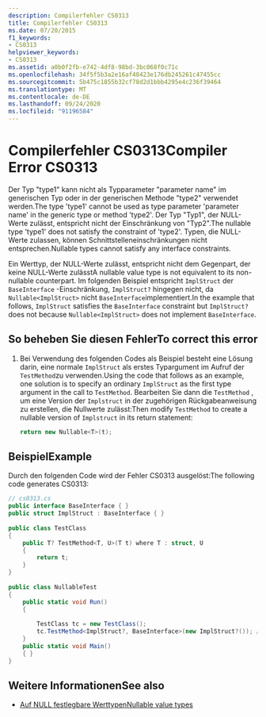 ```yaml
---
description: Compilerfehler CS0313
title: Compilerfehler CS0313
ms.date: 07/20/2015
f1_keywords:
- CS0313
helpviewer_keywords:
- CS0313
ms.assetid: a0b0f2fb-e742-4df8-98bd-3bc068f0c71c
ms.openlocfilehash: 34f5f5b3a2e16af48423e176db245261c47455cc
ms.sourcegitcommit: 5b475c1855b32cf78d2d1bbb4295e4c236f39464
ms.translationtype: MT
ms.contentlocale: de-DE
ms.lasthandoff: 09/24/2020
ms.locfileid: "91196584"
---
```

# <a name="compiler-error-cs0313"></a><span data-ttu-id="65390-103">Compilerfehler CS0313</span><span class="sxs-lookup"><span data-stu-id="65390-103">Compiler Error CS0313</span></span>

<span data-ttu-id="65390-104">Der Typ "type1" kann nicht als Typparameter "parameter name" im generischen Typ oder in der generischen Methode "type2" verwendet werden.</span><span class="sxs-lookup"><span data-stu-id="65390-104">The type 'type1' cannot be used as type parameter 'parameter name' in the generic type or method 'type2'.</span></span> <span data-ttu-id="65390-105">Der Typ "Typ1", der NULL-Werte zulässt, entspricht nicht der Einschränkung von "Typ2".</span><span class="sxs-lookup"><span data-stu-id="65390-105">The nullable type 'type1' does not satisfy the constraint of 'type2'.</span></span> <span data-ttu-id="65390-106">Typen, die NULL-Werte zulassen, können Schnittstelleneinschränkungen nicht entsprechen.</span><span class="sxs-lookup"><span data-stu-id="65390-106">Nullable types cannot satisfy any interface constraints.</span></span>  
  
 <span data-ttu-id="65390-107">Ein Werttyp, der NULL-Werte zulässt, entspricht nicht dem Gegenpart, der keine NULL-Werte zulässt</span><span class="sxs-lookup"><span data-stu-id="65390-107">A nullable value type is not equivalent to its non-nullable counterpart.</span></span> <span data-ttu-id="65390-108">Im folgenden Beispiel entspricht `ImplStruct` der `BaseInterface` -Einschränkung, `ImplStruct?` hingegen nicht, da `Nullable<ImplStruct>` nicht `BaseInterface`implementiert.</span><span class="sxs-lookup"><span data-stu-id="65390-108">In the example that follows, `ImplStruct` satisfies the `BaseInterface` constraint but `ImplStruct?` does not because `Nullable<ImplStruct>` does not implement `BaseInterface`.</span></span>  
  
## <a name="to-correct-this-error"></a><span data-ttu-id="65390-109">So beheben Sie diesen Fehler</span><span class="sxs-lookup"><span data-stu-id="65390-109">To correct this error</span></span>  
  
1. <span data-ttu-id="65390-110">Bei Verwendung des folgenden Codes als Beispiel besteht eine Lösung darin, eine normale `ImplStruct` als erstes Typargument im Aufruf der `TestMethod`zu verwenden.</span><span class="sxs-lookup"><span data-stu-id="65390-110">Using the code that follows as an example, one solution is to specify an ordinary `ImplStruct` as the first type argument in the call to `TestMethod`.</span></span> <span data-ttu-id="65390-111">Bearbeiten Sie dann die `TestMethod` , um eine Version der `Implstruct` in der zugehörigen Rückgabeanweisung zu erstellen, die Nullwerte zulässt:</span><span class="sxs-lookup"><span data-stu-id="65390-111">Then modify `TestMethod` to create a nullable version of `Implstruct` in its return statement:</span></span>  
  
    ```csharp  
    return new Nullable<T>(t);  
    ```  
  
## <a name="example"></a><span data-ttu-id="65390-112">Beispiel</span><span class="sxs-lookup"><span data-stu-id="65390-112">Example</span></span>

<span data-ttu-id="65390-113">Durch den folgenden Code wird der Fehler CS0313 ausgelöst:</span><span class="sxs-lookup"><span data-stu-id="65390-113">The following code generates CS0313:</span></span>  
  
```csharp  
// cs0313.cs  
public interface BaseInterface { }  
public struct ImplStruct : BaseInterface { }  
  
public class TestClass  
{  
    public T? TestMethod<T, U>(T t) where T : struct, U  
    {  
        return t;  
    }  
}  
  
public class NullableTest  
{  
    public static void Run()  
    {  
  
        TestClass tc = new TestClass();  
        tc.TestMethod<ImplStruct?, BaseInterface>(new ImplStruct?()); // CS0313  
    }  
    public static void Main()  
    { }  
}  
```  
  
## <a name="see-also"></a><span data-ttu-id="65390-114">Weitere Informationen</span><span class="sxs-lookup"><span data-stu-id="65390-114">See also</span></span>

- [<span data-ttu-id="65390-115">Auf NULL festlegbare Werttypen</span><span class="sxs-lookup"><span data-stu-id="65390-115">Nullable value types</span></span>](../language-reference/builtin-types/nullable-value-types.md)
